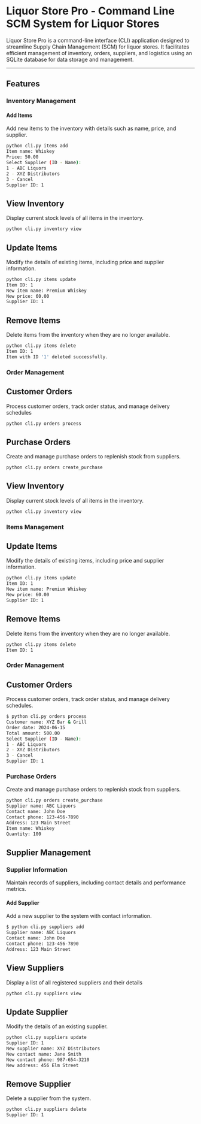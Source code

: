 # Liquor Store Pro - Command Line SCM System for Liquor Stores

Liquor Store Pro is a command-line interface (CLI) application designed to streamline Supply Chain Management (SCM) for liquor stores. It facilitates efficient management of inventory, orders, suppliers, and logistics using an SQLite database for data storage and management.

---

## Features

### Inventory Management

#### Add Items

Add new items to the inventory with details such as name, price, and supplier.

```bash
python cli.py items add
Item name: Whiskey
Price: 50.00
Select Supplier (ID - Name):
1 - ABC Liquors
2 - XYZ Distributors
3 - Cancel
Supplier ID: 1
```
## View Inventory

Display current stock levels of all items in the inventory.

```bash
python cli.py inventory view
```
## Update Items
Modify the details of existing items, including price and supplier information.
```bash
python cli.py items update
Item ID: 1
New item name: Premium Whiskey
New price: 60.00
Supplier ID: 1
```
## Remove Items
Delete items from the inventory when they are no longer available.
```bash
python cli.py items delete
Item ID: 1
Item with ID '1' deleted successfully.
```
### Order Management
## Customer Orders
Process customer orders, track order status, and manage delivery schedules
```bash
python cli.py orders process
```

## Purchase Orders
Create and manage purchase orders to replenish stock from suppliers.
```bash
python cli.py orders create_purchase
```
## View Inventory

Display current stock levels of all items in the inventory.

```bash
python cli.py inventory view
```
### Items Management
## Update Items
Modify the details of existing items, including price and supplier information.
```bash
python cli.py items update
Item ID: 1
New item name: Premium Whiskey
New price: 60.00
Supplier ID: 1
```

## Remove Items
Delete items from the inventory when they are no longer available.
```bash
python cli.py items delete
Item ID: 1
```

### Order Management
## Customer Orders
Process customer orders, track order status, and manage delivery schedules.
```bash
$ python cli.py orders process
Customer name: XYZ Bar & Grill
Order date: 2024-06-15
Total amount: 500.00
Select Supplier (ID - Name):
1 - ABC Liquors
2 - XYZ Distributors
3 - Cancel
Supplier ID: 1
```
### Purchase Orders
Create and manage purchase orders to replenish stock from suppliers.
```bash
python cli.py orders create_purchase
Supplier name: ABC Liquors
Contact name: John Doe
Contact phone: 123-456-7890
Address: 123 Main Street
Item name: Whiskey
Quantity: 100
```
## Supplier Management

### Supplier Information

Maintain records of suppliers, including contact details and performance metrics.

#### Add Supplier

Add a new supplier to the system with contact information.

```bash
$ python cli.py suppliers add
Supplier name: ABC Liquors
Contact name: John Doe
Contact phone: 123-456-7890
Address: 123 Main Street
```
## View Suppliers
Display a list of all registered suppliers and their details
```bash
python cli.py suppliers view
```
## Update Supplier
Modify the details of an existing supplier.
```bash
python cli.py suppliers update
Supplier ID: 1
New supplier name: XYZ Distributors
New contact name: Jane Smith
New contact phone: 987-654-3210
New address: 456 Elm Street
```
## Remove Supplier
Delete a supplier from the system.
```bash
python cli.py suppliers delete
Supplier ID: 1
```
